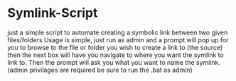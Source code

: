 # Symlink-Script
just a simple script to automate creating a symbolic link between two given files/folders
Usage is simple, just run as admin and a prompt will pop up for you to browse to the file
or folder you wish to create a link to (the source) then the next box will have you navigate
to where you want the symlink to link to. Then the prompt will ask you what you want to name
the symlink. (admin privilages are required be sure to run the .bat as admin) 
